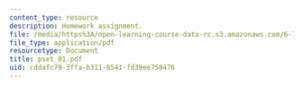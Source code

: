 ```yaml
---
content_type: resource
description: Homework assignment.
file: /media/https%3A/open-learning-course-data-rc.s3.amazonaws.com/6-781j-submicrometer-and-nanometer-technology-spring-2006/cddafc793ffab3118541fd39ee758476_pset_01.pdf
file_type: application/pdf
resourcetype: Document
title: pset_01.pdf
uid: cddafc79-3ffa-b311-8541-fd39ee758476
---
```

